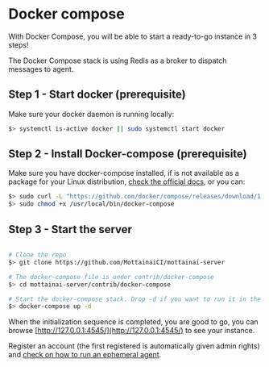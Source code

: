 # Docker compose

With Docker Compose, you will be able to start a ready-to-go instance in 3 steps!

The Docker Compose stack is using Redis as a broker to dispatch messages to agent.

## Step 1 - Start docker (prerequisite)

Make sure your docker daemon is running locally:

```bash
$> systemctl is-active docker || sudo systemctl start docker
```

## Step 2 - Install Docker-compose (prerequisite)

Make sure you have docker-compose installed, if is not available as a package for your Linux distribution, [check the official docs](https://docs.docker.com/compose/install/), or you can:

```bash
$> sudo curl -L "https://github.com/docker/compose/releases/download/1.24.0/docker-compose-$(uname -s)-$(uname -m)" -o /usr/local/bin/docker-compose
$> sudo chmod +x /usr/local/bin/docker-compose
```

## Step 3 - Start the server

```bash

# Clone the repo
$> git clone https://github.com/MottainaiCI/mottainai-server

# The docker-compose file is under contrib/docker-compose
$> cd mottainai-server/contrib/docker-compose

# Start the docker-compose stack. Drop -d if you want to run it in the foreground
$> docker-compose up -d
```

When the initialization sequence is completed, you are good to go, you can browse [http://127.0.0.1:4545/](http://127.0.0.1:4545/) to see your instance.

Register an account (the first registered is automatically given admin rights) and [check on how to run an ephemeral agent](agent-ephemeral.md).